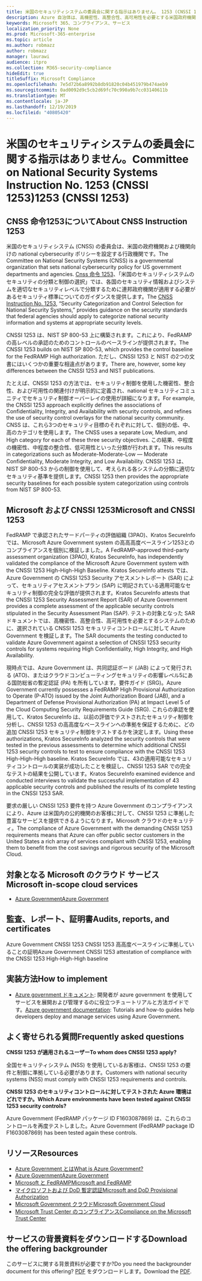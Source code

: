 ```yaml
---
title: 米国のセキュリティシステムの委員会に関する指示はありません。 1253 (CNSSI 1253)
description: Azure 自治体は、高機密性、高整合性、高可用性を必要とする米国政府機関向けの CNSSI 1253 セキュリティ制御に準拠しています。
keywords: Microsoft 365、コンプライアンス、サービス
localization_priority: None
ms.prod: Microsoft-365-enterprise
ms.topic: article
ms.author: robmazz
author: robmazz
manager: laurawi
audience: itpro
ms.collection: M365-security-compliance
hideEdit: true
titleSuffix: Microsoft Compliance
ms.openlocfilehash: 7e5d72b6a8992b8db91820c04b451979b474aeb9
ms.sourcegitcommit: 0ad0092d9c5cb2d69fc70c990a9b7cc03140611b
ms.translationtype: MT
ms.contentlocale: ja-JP
ms.lasthandoff: 12/19/2019
ms.locfileid: "40805420"
---
```

# <a name="committee-on-national-security-systems-instruction-no-1253-cnssi-1253"></a><span data-ttu-id="534a6-105">米国のセキュリティシステムの委員会に関する指示はありません。</span><span class="sxs-lookup"><span data-stu-id="534a6-105">Committee on National Security Systems Instruction No.</span></span> <span data-ttu-id="534a6-106">1253 (CNSSI 1253)</span><span class="sxs-lookup"><span data-stu-id="534a6-106">1253 (CNSSI 1253)</span></span>

## <a name="about-cnss-instruction-1253"></a><span data-ttu-id="534a6-107">CNSS 命令1253について</span><span class="sxs-lookup"><span data-stu-id="534a6-107">About CNSS Instruction 1253</span></span>

<span data-ttu-id="534a6-108">米国のセキュリティシステム (CNSS) の委員会は、米国の政府機関および機関向けの national cybersecurity ポリシーを設定する行政機関です。</span><span class="sxs-lookup"><span data-stu-id="534a6-108">The Committee on National Security Systems (CNSS) is a governmental organization that sets national cybersecurity policy for US government departments and agencies.</span></span> <span data-ttu-id="534a6-109">[Cnss 命令 1253](https://www.dss.mil/Portals/69/documents/io/rmf/CNSSI_No1253.pdf)、「米国のセキュリティシステムのセキュリティの分類と制御の選択」では、各国のセキュリティ情報およびシステムを適切なセキュリティレベルで分類するために連邦政府機関が適用する必要があるセキュリティ標準についてのガイダンスを提供します。</span><span class="sxs-lookup"><span data-stu-id="534a6-109">The [CNSS Instruction No. 1253](https://www.dss.mil/Portals/69/documents/io/rmf/CNSSI_No1253.pdf), “Security Categorization and Control Selection for National Security Systems,” provides guidance on the security standards that federal agencies should apply to categorize national security information and systems at appropriate security levels.</span></span>  
  
<span data-ttu-id="534a6-110">CNSSI 1253 は、NIST SP 800-53 上に構築されます。これにより、FedRAMP の高レベルの承認のためのコントロールのベースラインが提供されます。</span><span class="sxs-lookup"><span data-stu-id="534a6-110">The CNSSI 1253 builds on NIST SP 800-53, which provides the control baseline for the FedRAMP High authorization.</span></span> <span data-ttu-id="534a6-111">ただし、CNSSI 1253 と NIST の2つの文書にはいくつかの重要な相違点があります。</span><span class="sxs-lookup"><span data-stu-id="534a6-111">There are, however, some key differences between the CNSSI 1253 and NIST publications.</span></span>  
  
<span data-ttu-id="534a6-112">たとえば、CNSSI 1253 の方法では、セキュリティ制御を使用した機密性、整合性、および可用性の関連付けが明示的に定義され、national セキュリティコミュニティでセキュリティ制御オーバーレイの使用が詳細になります。</span><span class="sxs-lookup"><span data-stu-id="534a6-112">For example, the CNSSI 1253 approach explicitly defines the associations of Confidentiality, Integrity, and Availability with security controls, and refines the use of security control overlays for the national security community.</span></span> <span data-ttu-id="534a6-113">CNSS は、これら3つのセキュリティ目標のそれぞれに対して、個別の低、中、高のカテゴリを使用します。</span><span class="sxs-lookup"><span data-stu-id="534a6-113">The CNSS uses a separate Low, Medium, and High category for each of these three security objectives.</span></span> <span data-ttu-id="534a6-114">この結果、中程度の機密性、中程度の整合性、低可用性といった分類が行われます。</span><span class="sxs-lookup"><span data-stu-id="534a6-114">This results in categorizations such as Moderate-Moderate-Low — Moderate Confidentiality, Moderate Integrity, and Low Availability.</span></span> <span data-ttu-id="534a6-115">CNSSI 1253 は、NIST SP 800-53 からの制御を使用して、考えられる各システムの分類に適切なセキュリティ基準を提供します。</span><span class="sxs-lookup"><span data-stu-id="534a6-115">CNSSI 1253 then provides the appropriate security baselines for each possible system categorization using controls from NIST SP 800-53.</span></span>

## <a name="microsoft-and-cnssi-1253"></a><span data-ttu-id="534a6-116">Microsoft および CNSSI 1253</span><span class="sxs-lookup"><span data-stu-id="534a6-116">Microsoft and CNSSI 1253</span></span>

<span data-ttu-id="534a6-117">FedRAMP で承認されたサードパーティの評価組織 (3PAO)、Kratos SecureInfo では、Microsoft Azure Government system の高高高度ベースライン1253とのコンプライアンスを個別に検証しました。</span><span class="sxs-lookup"><span data-stu-id="534a6-117">A FedRAMP-approved third-party assessment organization (3PAO), Kratos SecureInfo, has independently validated the compliance of the Microsoft Azure Government system with the CNSSI 1253 High-High-High Baseline.</span></span> <span data-ttu-id="534a6-118">Kratos SecureInfo attests では、Azure Government の CNSSI 1253 Security アセスメントレポート (SAR) によって、セキュリティアセスメントプラン (SAP) に明記されている適用可能なセキュリティ制御の完全な評価が提供されます。</span><span class="sxs-lookup"><span data-stu-id="534a6-118">Kratos SecureInfo attests that the CNSSI 1253 Security Assessment Report (SAR) of Azure Government provides a complete assessment of the applicable security controls stipulated in the Security Assessment Plan (SAP).</span></span> <span data-ttu-id="534a6-119">テストの対象となった SAR ドキュメントでは、高機密性、高整合性、高可用性を必要とするシステムのために、選択されている CNSSI 1253 セキュリティコントロールに対して Azure Government を検証します。</span><span class="sxs-lookup"><span data-stu-id="534a6-119">The SAR documents the testing conducted to validate Azure Government against a selection of CNSSI 1253 security controls for systems requiring High Confidentiality, High Integrity, and High Availability.</span></span>  
  
<span data-ttu-id="534a6-120">現時点では、Azure Government は、共同認証ボード (JAB) によって発行される (ATO)、またはクラウドコンピューティングセキュリティの影響レベル5にある国防総省の暫定認証 (PA) を所有しています。要件ガイド (SRG)。</span><span class="sxs-lookup"><span data-stu-id="534a6-120">Azure Government currently possesses a FedRAMP High Provisional Authorization to Operate (P-ATO) issued by the Joint Authorization Board (JAB), and a Department of Defense Provisional Authorization (PA) at Impact Level 5 of the Cloud Computing Security Requirements Guide (SRG).</span></span> <span data-ttu-id="534a6-121">これらの承認を使用して、Kratos SecureInfo は、以前の評価でテストされたセキュリティ制御を分析し、CNSSI 1253 の高高度なベースラインへの準拠を保証するために、どの追加 CNSSI 1253 セキュリティ制御をテストするかを決定します。</span><span class="sxs-lookup"><span data-stu-id="534a6-121">Using these authorizations, Kratos SecureInfo analyzed the security controls that were tested in the previous assessments to determine which additional CNSSI 1253 security controls to test to ensure compliance with the CNSSI 1253 High-High-High baseline.</span></span> <span data-ttu-id="534a6-122">Kratos SecureInfo では、43の適用可能なセキュリティコントロールの実装が成功したことを検証し、CNSSI 1253 SAR での完全なテストの結果を公開しています。</span><span class="sxs-lookup"><span data-stu-id="534a6-122">Kratos SecureInfo examined evidence and conducted interviews to validate the successful implementation of 43 applicable security controls and published the results of its complete testing in the CNSSI 1253 SAR.</span></span>  
  
<span data-ttu-id="534a6-123">要求の厳しい CNSSI 1253 要件を持つ Azure Government のコンプライアンスにより、Azure は米国内の公的機関のお客様に対して、CNSSI 1253 に準拠した豊富なサービスを提供できるようになります。Microsoft クラウドのセキュリティ。</span><span class="sxs-lookup"><span data-stu-id="534a6-123">The compliance of Azure Government with the demanding CNSSI 1253 requirements means that Azure can offer public sector customers in the United States a rich array of services compliant with CNSSI 1253, enabling them to benefit from the cost savings and rigorous security of the Microsoft Cloud.</span></span>

## <a name="microsoft-in-scope-cloud-services"></a><span data-ttu-id="534a6-124">対象となる Microsoft のクラウド サービス</span><span class="sxs-lookup"><span data-stu-id="534a6-124">Microsoft in-scope cloud services</span></span>

- [<span data-ttu-id="534a6-125">Azure Government</span><span class="sxs-lookup"><span data-stu-id="534a6-125">Azure Government</span></span>](https://aka.ms/AzureCompliance)

## <a name="audits-reports-and-certificates"></a><span data-ttu-id="534a6-126">監査、レポート、証明書</span><span class="sxs-lookup"><span data-stu-id="534a6-126">Audits, reports, and certificates</span></span>

<span data-ttu-id="534a6-127">Azure Government CNSSI 1253 CNSSI 1253 高高度ベースラインに準拠していることの証明</span><span class="sxs-lookup"><span data-stu-id="534a6-127">Azure Government CNSSI 1253 attestation of compliance with the CNSSI 1253 High-High-High baseline</span></span>

## <a name="how-to-implement"></a><span data-ttu-id="534a6-128">実装方法</span><span class="sxs-lookup"><span data-stu-id="534a6-128">How to implement</span></span>

- <span data-ttu-id="534a6-129">[Azure government ドキュメント](https://docs.microsoft.com/azure/azure-government/): 開発者が azure government を使用してサービスを展開および管理するのに役立つチュートリアルと方法ガイドです。</span><span class="sxs-lookup"><span data-stu-id="534a6-129">[Azure government documentation](https://docs.microsoft.com/azure/azure-government/): Tutorials and how-to guides help developers deploy and manage services using Azure Government.</span></span>

## <a name="frequently-asked-questions"></a><span data-ttu-id="534a6-130">よく寄せられる質問</span><span class="sxs-lookup"><span data-stu-id="534a6-130">Frequently asked questions</span></span>

<span data-ttu-id="534a6-131">**CNSSI 1253 が適用されるユーザー**</span><span class="sxs-lookup"><span data-stu-id="534a6-131">**To whom does CNSSI 1253 apply?**</span></span>

<span data-ttu-id="534a6-132">全国セキュリティシステム (NSS) を使用しているお客様は、CNSSI 1253 の要件と制御に準拠している必要があります。</span><span class="sxs-lookup"><span data-stu-id="534a6-132">Customers with national security systems (NSS) must comply with CNSSI 1253 requirements and controls.</span></span>

<span data-ttu-id="534a6-133">**CNSSI 1253 のセキュリティコントロールに対してテストされた Azure 環境はどれですか。**</span><span class="sxs-lookup"><span data-stu-id="534a6-133">**Which Azure environments have been tested against CNSSI 1253 security controls?**</span></span>

<span data-ttu-id="534a6-134">Azure Government (FedRAMP パッケージ ID F1603087869) は、これらのコントロールを再度テストしました。</span><span class="sxs-lookup"><span data-stu-id="534a6-134">Azure Government (FedRAMP package ID F1603087869) has been tested again these controls.</span></span>

## <a name="resources"></a><span data-ttu-id="534a6-135">リソース</span><span class="sxs-lookup"><span data-stu-id="534a6-135">Resources</span></span>

- [<span data-ttu-id="534a6-136">Azure Government とは</span><span class="sxs-lookup"><span data-stu-id="534a6-136">What is Azure Government?</span></span>](https://docs.microsoft.com/azure/azure-government/documentation-government-welcome)
- [<span data-ttu-id="534a6-137">Azure Government</span><span class="sxs-lookup"><span data-stu-id="534a6-137">Azure Government</span></span>](https://aka.ms/Azure-Government)
- [<span data-ttu-id="534a6-138">Microsoft と FedRAMP</span><span class="sxs-lookup"><span data-stu-id="534a6-138">Microsoft and FedRAMP</span></span>](offering-fedramp.md)
- [<span data-ttu-id="534a6-139">マイクロソフトおよび DoD 暫定認証</span><span class="sxs-lookup"><span data-stu-id="534a6-139">Microsoft and DoD Provisional Authorization</span></span>](offering-DoD-DISA-L2-L4-L5.md)
- [<span data-ttu-id="534a6-140">Microsoft Government クラウド</span><span class="sxs-lookup"><span data-stu-id="534a6-140">Microsoft Government Cloud</span></span>](https://www.microsoft.com/enterprise/government)
- [<span data-ttu-id="534a6-141">Microsoft Trust Center のコンプライアンス</span><span class="sxs-lookup"><span data-stu-id="534a6-141">Compliance on the Microsoft Trust Center</span></span>](https://www.microsoft.com/trust-center/compliance/compliance-overview)

## <a name="download-the-offering-backgrounder"></a><span data-ttu-id="534a6-142">サービスの背景資料をダウンロードする</span><span class="sxs-lookup"><span data-stu-id="534a6-142">Download the offering backgrounder</span></span>

<span data-ttu-id="534a6-143">このサービスに関する背景資料が必要ですか?</span><span class="sxs-lookup"><span data-stu-id="534a6-143">Do you need the backgrounder document for this offering?</span></span> <span data-ttu-id="534a6-144">[PDF](https://download.microsoft.com/download/6/E/C/6EC27E89-826E-44CB-A107-2A37AC879206/CNSSI_1253-Compliance.pdf) をダウンロードします。</span><span class="sxs-lookup"><span data-stu-id="534a6-144">Download the [PDF](https://download.microsoft.com/download/6/E/C/6EC27E89-826E-44CB-A107-2A37AC879206/CNSSI_1253-Compliance.pdf).</span></span>
